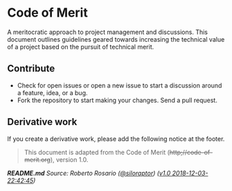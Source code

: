 # Code of Merit

A meritocratic approach to project management and discussions. This document outlines guidelines geared towards increasing the technical value of a project based on 
the pursuit of technical merit.

## Contribute
 - Check for open issues or open a new issue to start a discussion around a feature, idea, or a bug.
 - Fork the repository to start making your changes.
Send a pull request.

## Derivative work
If you create a derivative work, please add the following notice at the footer.

> This document is adapted from the Code of Merit (<strike>http;//code-of-merit.org</strike>), version 1.0.


<i><b>README.md</b> Source: Roberto Rosario ([@siloraptor](https://twitter.com/siloraptor))
([v1.0 2018-12-03- 22:42:45](http://web.archive.org/web/20181203224245/https://github.com/rosarior/Code-ohttp://web.archive.org/web/20181203224245/https://github.com/rosarior/Code-of-Meritf-Merit))</i>
